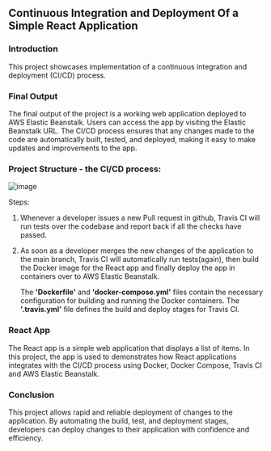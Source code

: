 ## Continuous Integration and Deployment Of a Simple React Application

### Introduction

This project showcases implementation of a continuous integration and deployment (CI/CD) process.

### Final Output

The final output of the project is a working web application deployed to AWS Elastic Beanstalk. Users can access the app by visiting the Elastic Beanstalk URL. 
The CI/CD process ensures that any changes made to the code are automatically built, tested, and deployed, making it easy to make updates and improvements to the app.

### Project Structure - the CI/CD process:

![image](https://user-images.githubusercontent.com/117165801/227231485-785f781f-481b-47cb-b2cf-0d4177969da6.png)

Steps:

1. Whenever a developer issues a new Pull request in github, Travis CI will run tests over the codebase and report back if all the checks have passed.
2. As soon as a developer merges the new changes of the application to the main branch, Travis CI will automatically run tests(again), then build the Docker image for the React app and finally deploy the app in containers over to AWS Elastic Beanstalk.

   The **'Dockerfile'** and **'docker-compose.yml'** files contain the necessary configuration for building and running the Docker containers.
   The **'.travis.yml'** file defines the build and deploy stages for Travis CI.

### React App

The React app is a simple web application that displays a list of items. In this project, the app is used to demonstrates how React applications integrates with the CI/CD process using Docker, Docker Compose, Travis CI and AWS Elastic Beanstalk.

### Conclusion

This project allows rapid and reliable deployment of changes to the application.
By automating the build, test, and deployment stages, developers can deploy changes to their application with confidence and efficiency.
